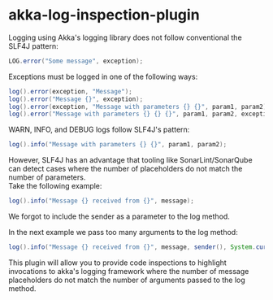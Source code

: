 # akka-log-inspection-plugin

Logging using Akka's logging library does not follow conventional the SLF4J pattern:
```java
LOG.error("Some message", exception);
```

Exceptions must be logged in one of the following ways:
```java
log().error(exception, "Message");
log().error("Message {}", exception);
log().error(exception, "Message with parameters {} {}", param1, param2);
log().error("Message with parameters {} {} {}", param1, param2, exception);
```
WARN, INFO, and DEBUG logs follow SLF4J's pattern:
```java
log().info("Message with parameters {} {}", param1, param2);
```

However, SLF4J has an advantage that tooling like SonarLint/SonarQube can detect cases where the number of placeholders do not match the number of parameters. \
Take the following example:
```java
log().info("Message {} received from {}", message);
```

We forgot to include the sender as a parameter to the log method.

In the next example we pass too many arguments to the log method:
```java
log().info("Message {} received from {}", message, sender(), System.currentTimeMillis());
```

This plugin will allow you to provide code inspections to highlight invocations to akka's logging framework where the number of message placeholders do not match the number of arguments passed to the log method.